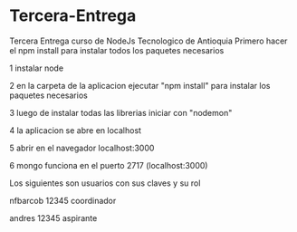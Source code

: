 # Tercera-Entrega
Tercera Entrega curso de NodeJs Tecnologico de Antioquia
Primero hacer el npm install para instalar todos los paquetes necesarios

1 instalar node

2 en la carpeta de la aplicacion ejecutar "npm install" para instalar los paquetes necesarios

3 luego de instalar todas las librerias iniciar con "nodemon"

4  la aplicacion se abre en localhost

5 abrir en el navegador localhost:3000

6 mongo funciona en el puerto 2717 (localhost:3000)


Los siguientes son usuarios con sus claves y su rol

nfbarcob
12345
coordinador

andres
12345
aspirante



